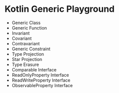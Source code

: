 # Kotlin Generic Playground

- Generic Class
- Generic Function
- Invariant
- Covariant
- Contravariant
- Generic Constraint
- Type Projection
- Star Projection
- Type Erasure
- Comparable Interface
- ReadOnlyProperty Interface
- ReadWriteProperty Interface
- ObservableProperty Interface
